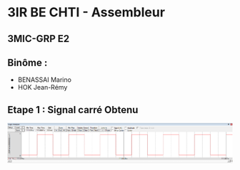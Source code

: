 # 3IR BE CHTI - Assembleur
## 3MIC-GRP E2
## Binôme : 
  * BENASSAI Marino  
  * HOK Jean-Rémy  
  
## Etape 1 : Signal carré Obtenu  
![Signal Obtenu](https://github.com/PiKouri/3a-be-chti/blob/master/Signal_Obtenu.PNG?raw=true)
